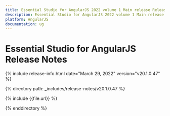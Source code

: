 ```yaml
---
title: Essential Studio for AngularJS 2022 volume 1 Main release Release Notes  
description: Essential Studio for AngularJS 2022 volume 1 Main release Release Notes  
platform: AngularJS
documentation: ug
---
```


# Essential Studio for AngularJS  Release Notes  

{% include release-info.html date="March 29, 2022" version="v20.1.0.47" %} 

{% directory path: _includes/release-notes/v20.1.0.47 %}

{% include {{file.url}} %}

{% enddirectory %}